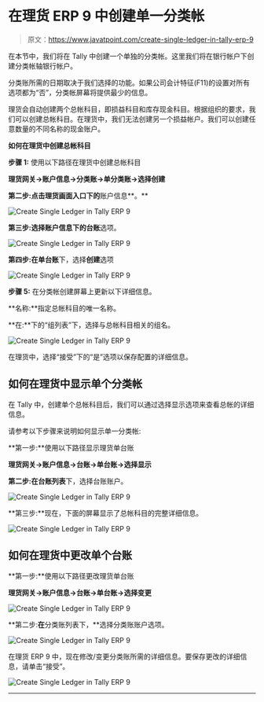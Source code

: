 # 在理货 ERP 9 中创建单一分类帐

> 原文：<https://www.javatpoint.com/create-single-ledger-in-tally-erp-9>

在本节中，我们将在 Tally 中创建一个单独的分类帐。这里我们将在银行帐户下创建分类帐轴银行帐户。

分类账所需的日期取决于我们选择的功能。如果公司会计特征(F11)的设置对所有选项都为“否”，分类帐屏幕将提供最少的信息。

理货会自动创建两个总帐科目，即损益科目和库存现金科目。根据组织的要求，我们可以创建总帐科目。在理货中，我们无法创建另一个损益帐户。我们可以创建任意数量的不同名称的现金账户。

**如何在理货中创建总帐科目**

**步骤 1:** 使用以下路径在理货中创建总帐科目

**理货网关→账户信息→分类账→单分类账→选择创建**

**第二步:**点击理货画面**入口下的**账户信息**。**

![Create Single Ledger in Tally ERP 9](img/be0810db06a8951d5ee3f0c4656ff2d4.png)

**第三步:**选择账户信息下的**台账**选项。

![Create Single Ledger in Tally ERP 9](img/2f76ee05821b50e75e6fc7aebb1ddf51.png)

**第四步:**在**单台账**下，选择**创建**选项

![Create Single Ledger in Tally ERP 9](img/2bd2e433da7acb23940d23699fa6a35f.png)

**步骤 5:** 在分类帐创建屏幕上更新以下详细信息。

**名称:**指定总帐科目的唯一名称。

**在:**下的“组列表”下，选择与总帐科目相关的组名。

![Create Single Ledger in Tally ERP 9](img/a88535b34f9de4d844d67bb2beda9e30.png)

在理货中，选择“接受”下的“是”选项以保存配置的详细信息。

## 如何在理货中显示单个分类帐

在 Tally 中，创建单个总帐科目后，我们可以通过选择显示选项来查看总帐的详细信息。

请参考以下步骤来说明如何显示单一分类帐:

**第一步:**使用以下路径显示理货单台账

**理货网关→账户信息→台账→单台账→选择显示**

**第二步:**在**台账列表**下，选择台账账户。

![Create Single Ledger in Tally ERP 9](img/21a6742e4945b760a19aa996d7dd249e.png)

**第三步:**现在，下面的屏幕显示了总帐科目的完整详细信息。

![Create Single Ledger in Tally ERP 9](img/c1b45552fc469955fe5e26ef0f592847.png)

## 如何在理货中更改单个台账

**第一步:**使用以下路径更改理货单台账

**理货网关→账户信息→台账→单台账→选择变更**

![Create Single Ledger in Tally ERP 9](img/7db22fb2e8540a424c05270fefdf459e.png)

**第二步:**在**分类账列表下，**选择分类账账户选项。

![Create Single Ledger in Tally ERP 9](img/baab728b1b53019ce48faaade7246f44.png)

在理货 ERP 9 中，现在修改/变更分类账所需的详细信息。要保存更改的详细信息，请单击“接受”。

![Create Single Ledger in Tally ERP 9](img/7adf8836a1bdbf662d2e3e7ff9f920b7.png)

* * *